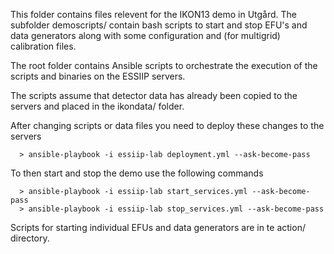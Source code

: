 
This folder contains files relevent for the IKON13 demo in Utgård. The subfolder demoscripts/
contain bash scripts to start and stop EFU's and data generators along with some configuration
and (for multigrid) calibration files.

The root folder contains Ansible scripts to orchestrate the execution of the scripts and binaries
on the ESSIIP servers.

The scripts assume that detector data has already been copied to the servers and placed
in the ikondata/ folder.

After changing scripts or data files you need to deploy these changes to the servers

      > ansible-playbook -i essiip-lab deployment.yml --ask-become-pass

To then start and stop the demo use the following commands

      > ansible-playbook -i essiip-lab start_services.yml --ask-become-pass
      > ansible-playbook -i essiip-lab stop_services.yml --ask-become-pass

Scripts for starting individual EFUs and data generators are in te action/ directory.
